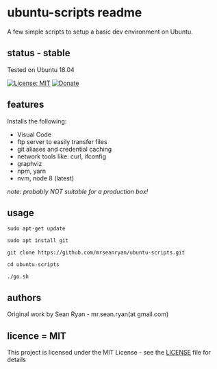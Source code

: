 # ubuntu-scripts readme

A few simple scripts to setup a basic dev environment on Ubuntu.

## status - stable

Tested on Ubuntu 18.04

[![License: MIT](https://img.shields.io/badge/License-MIT-yellow.svg)](https://opensource.org/licenses/MIT)
[![Donate](https://img.shields.io/badge/donate-paypal-blue.svg)](https://paypal.me/mrseanryan)

## features

Installs the following:

- Visual Code
- ftp server to easily transfer files
- git aliases and credential caching
- network tools like: curl, ifconfig
- graphviz
- npm, yarn
- nvm, node 8 (latest)

_note: probably NOT suitable for a production box!_

## usage

```
sudo apt-get update

sudo apt install git

git clone https://github.com/mrseanryan/ubuntu-scripts.git

cd ubuntu-scripts

./go.sh
```

## authors

Original work by Sean Ryan - mr.sean.ryan(at gmail.com)

## licence = MIT

This project is licensed under the MIT License - see the [LICENSE](LICENSE) file for details

